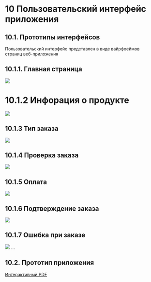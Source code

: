 # 10	Пользовательский интерфейс приложения
## 10.1.	Прототипы интерфейсов
Пользовательский интерфейс представлен в виде вайрфоеймов страниц веб-приложения

## 10.1.1.	Главная страница 
![](wf/main_page.png)

# 10.1.2 Инфорация о продукте

![](wf/product_information_small.png)

## 10.1.3 Тип заказа

![](wf/type_order.png)

## 10.1.4 Проверка заказа

![](wf/check_order.png)

## 10.1.5 Оплата

![](wf/payment.png)

## 10.1.6 Подтверждение заказа

![](wf/order_confirmation.png)

## 10.1.7 Ошибка при заказе 

![](wf/error.png)
...
## 10.2.	Прототип приложения

[Интерактивный PDF](wf/prototype_new.pdf)
